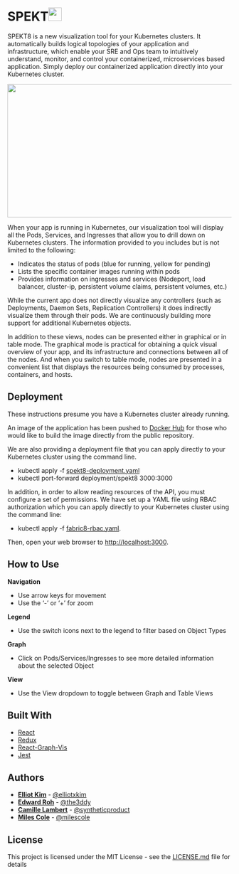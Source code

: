 # SPEKT<img width="30" alt="portfolio_view" src="https://github.com/spekt8/spekt8/blob/master/dist/images/src/client/images/spekt8-logo-ecbc06d5.png">

SPEKT8 is a new visualization tool for your Kubernetes clusters. It automatically builds logical topologies of your application and infrastructure, which enable your SRE and Ops team to intuitively understand, monitor, and control your containerized, microservices based application. Simply deploy our containerized application directly into your Kubernetes cluster. 

<img src="https://github.com/spekt8/spekt8/blob/master/spekt8-preview.gif" width="600" height="300" />

When your app is running in Kubernetes, our visualization tool will display all the Pods, Services, and Ingresses that allow you to drill down on Kubernetes clusters. The information provided to you includes but is not limited to the following:
* Indicates the status of pods (blue for running, yellow for pending)
* Lists the specific container images running within pods
* Provides information on ingresses and services (Nodeport, load balancer, cluster-ip, persistent volume claims, persistent volumes, etc.)

While the current app does not directly visualize any controllers (such as Deployments, Daemon Sets, Replication Controllers) it does indirectly visualize them through their pods. We are continuously building more support for additional Kubernetes objects.

In addition to these views, nodes can be presented either in graphical or in table mode. The graphical mode is practical for obtaining a quick visual overview of your app, and its infrastructure and connections between all of the nodes. And when you switch to table mode, nodes are presented in a convenient list that displays the resources being consumed by processes, containers, and hosts.

## Deployment
These instructions presume you have a Kubernetes cluster already running. 

An image of the application has been pushed to [Docker Hub](https://hub.docker.com/r/elliotxkim/spekt8/tags/) for those who would like to build the image directly from the public repository. 

We are also providing a deployment file that you can apply directly to your Kubernetes cluster using the command line. 

* kubectl apply -f [spekt8-deployment.yaml](https://raw.githubusercontent.com/spekt8/spekt8/master/spekt8-deployment.yaml)
* kubectl port-forward deployment/spekt8 3000:3000

In addition, in order to allow reading resources of the API, you must configure a set of permissions. We have set up a YAML file using RBAC authorization which you can apply directly to your Kubernetes cluster using the command line:
* kubectl apply -f [fabric8-rbac.yaml](https://raw.githubusercontent.com/spekt8/spekt8/master/fabric8-rbac.yaml).

Then, open your web browser to [http://localhost:3000](http://localhost:3000).


## How to Use 

**Navigation**
* Use arrow keys for movement
* Use the ‘-’ or ‘+’ for zoom

**Legend**
* Use the switch icons next to the legend to filter based on Object Types

**Graph**
* Click on Pods/Services/Ingresses to see more detailed information about the selected Object

**View**
* Use the View dropdown to toggle between Graph and Table Views

## Built With
* [React](https://github.com/facebook/react) 
* [Redux](https://github.com/reduxjs/redux) 
* [React-Graph-Vis](https://github.com/crubier/react-graph-vis)
* [Jest](https://github.com/facebook/jest/)


## Authors
* **[Elliot Kim](https://www.linkedin.com/in/elliotjykim/)** - [@elliotxkim](https://github.com/elliotxkim)
* **[Edward Roh](https://www/linkedin.com/in/edwardroh)** - [@the3ddy](https://github.com/the3ddy)
* **[Camille Lambert](https://www.linkedin.com/in/camillelambert/)** - [@syntheticproduct](https://github.com/syntheticproduct)
* **[Miles Cole](https://www.linkedin.com/in/colemiles/)** - [@milescole](https://github.com/milescole)


## License

This project is licensed under the MIT License - see the [LICENSE.md](https://github.com/spekt8/spekt8/blob/master/LICENSE) file for details

